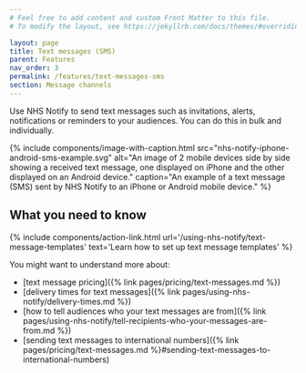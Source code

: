 ```yaml
---
# Feel free to add content and custom Front Matter to this file.
# To modify the layout, see https://jekyllrb.com/docs/themes/#overriding-theme-defaults

layout: page
title: Text messages (SMS)
parent: Features
nav_order: 3
permalink: /features/text-messages-sms
section: Message channels
---
```


Use NHS Notify to send text messages such as invitations, alerts, notifications or reminders to your audiences. You can do this in bulk and individually.

{% include components/image-with-caption.html
    src="nhs-notify-iphone-android-sms-example.svg"
    alt="An image of 2 mobile devices side by side showing a received text message, one displayed on iPhone and the other displayed on an Android device."
    caption="An example of a text message (SMS) sent by NHS Notify to an iPhone or Android mobile device."
%}

## What you need to know

{% include components/action-link.html
    url='/using-nhs-notify/text-message-templates'
    text='Learn how to set up text message templates'
%}

You might want to understand more about:

- [text message pricing]({% link pages/pricing/text-messages.md %})
- [delivery times for text messages]({% link pages/using-nhs-notify/delivery-times.md %})
- [how to tell audiences who your text messages are from]({% link pages/using-nhs-notify/tell-recipients-who-your-messages-are-from.md %})
- [sending text messages to international numbers]({% link pages/pricing/text-messages.md %}#sending-text-messages-to-international-numbers)
